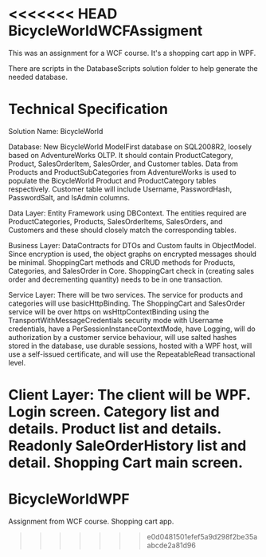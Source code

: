 <<<<<<< HEAD
BicycleWorldWCFAssigment
========================

This was an assignment for a WCF course.  It's a shopping cart app in WPF.

There are scripts in the DatabaseScripts solution folder to help generate the needed database.

Technical Specification
=======================
Solution Name: BicycleWorld

Database: New BicycleWorld ModelFirst database on SQL2008R2, loosely based on AdventureWorks OLTP.  It should contain ProductCategory, Product, SalesOrderItem, SalesOrder, and Customer tables.  Data from Products and ProductSubCategories from AdventureWorks is used to populate the BicycleWorld Product and ProductCategory tables respectively.  Customer table will include Username, PasswordHash, PasswordSalt, and IsAdmin columns.

Data Layer: Entity Framework using DBContext.  The entities required are ProductCategories, Products, SalesOrderItems, SalesOrders, and Customers and these should closely match the corresponding tables.   

Business Layer: DataContracts for DTOs and Custom faults in ObjectModel.  Since encryption is used, the object graphs on encrypted messages should be minimal.  ShoppingCart methods and CRUD methods for Products, Categories, and SalesOrder in Core.  ShoppingCart check in (creating sales order and decrementing quantity) needs to be in one transaction.  

Service Layer: There will be two services.  The service for products and categories will use basicHttpBinding.  The ShoppingCart and SalesOrder service will be over https on wsHttpContextBinding using the TransportWithMessageCredentials security mode with Username credentials, have a PerSessionInstanceContextMode, have Logging, will do authorization by a customer service behaviour, will use salted hashes stored in the database, use durable sessions, hosted with a WPF host, will use a self-issued certificate, and will use the RepeatableRead transactional level.

Client Layer:  The client will be WPF.  Login screen. Category list and details. Product list and details.  Readonly SaleOrderHistory list and detail.  Shopping Cart main screen.
=======
BicycleWorldWPF
===============

Assignment from WCF course.  Shopping cart app.
>>>>>>> e0d0481501efef5a9d298f2be35aabcde2a81d96
